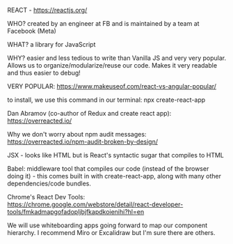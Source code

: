 REACT - https://reactjs.org/

WHO? created by an engineer at FB and is maintained by a team at Facebook (Meta)

WHAT? a library for JavaScript 

WHY? easier and less tedious to write than Vanilla JS and very very popular. Allows us to organize/modularize/reuse our code. Makes it very readable and thus easier to debug!

VERY POPULAR:
https://www.makeuseof.com/react-vs-angular-popular/

to install, we use this command in our terminal: npx create-react-app <name-of-app>

Dan Abramov (co-author of Redux and create react app): https://overreacted.io/

Why we don't worry about npm audit messages: https://overreacted.io/npm-audit-broken-by-design/

JSX - looks like HTML but is React's syntactic sugar that compiles to HTML

Babel: middleware tool that compiles our code (instead of the browser doing it) - this comes built in with create-react-app, along with many other dependencies/code bundles.

Chrome's React Dev Tools: https://chrome.google.com/webstore/detail/react-developer-tools/fmkadmapgofadopljbjfkapdkoienihi?hl=en

We will use whiteboarding apps going forward to map our component hierarchy. I recommend Miro or Excalidraw but I'm sure there are others.